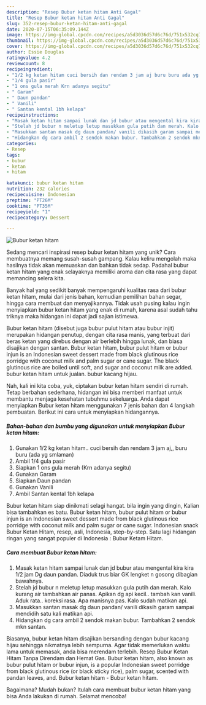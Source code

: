 ```yaml
---
description: "Resep Bubur ketan hitam Anti Gagal"
title: "Resep Bubur ketan hitam Anti Gagal"
slug: 352-resep-bubur-ketan-hitam-anti-gagal
date: 2020-07-15T06:35:09.144Z
image: https://img-global.cpcdn.com/recipes/a5d3036d57d6c76d/751x532cq70/bubur-ketan-hitam-foto-resep-utama.jpg
thumbnail: https://img-global.cpcdn.com/recipes/a5d3036d57d6c76d/751x532cq70/bubur-ketan-hitam-foto-resep-utama.jpg
cover: https://img-global.cpcdn.com/recipes/a5d3036d57d6c76d/751x532cq70/bubur-ketan-hitam-foto-resep-utama.jpg
author: Essie Douglas
ratingvalue: 4.2
reviewcount: 8
recipeingredient:
- "1/2 kg ketan hitam cuci bersih dan rendam 3 jam aj buru buru ada yg smlaman"
- "1/4 gula pasir"
- "1 ons gula merah Krn adanya segitu"
- " Garam"
- " Daun pandan"
- " Vanili"
- " Santan kental 1bh kelapa"
recipeinstructions:
- "Masak ketan hitam sampai lunak dan jd bubur atau mengental kira kira 1/2 jam Dg daun pandan. Diaduk trus biar GK lengket n gosong dibagian bawahnya."
- "Stelah jd bubur n meletup letup masukkan gula putih dan merah. Kalo kurang air tambahkan air panas. Apikan dg api kecil.. tambah kan vanili. Aduk rata.. koreksi rasa. Apa manisnya pas. Kalo sudah matikan api."
- "Masukkan santan masak dg daun pandan/ vanili dikasih garam sampai mendidih satu kali matikan api."
- "Hidangkan dg cara ambil 2 sendok makan bubur. Tambahkan 2 sendok mkn santan."
categories:
- Resep
tags:
- bubur
- ketan
- hitam

katakunci: bubur ketan hitam 
nutrition: 232 calories
recipecuisine: Indonesian
preptime: "PT26M"
cooktime: "PT35M"
recipeyield: "1"
recipecategory: Dessert

---
```



![Bubur ketan hitam](https://img-global.cpcdn.com/recipes/a5d3036d57d6c76d/751x532cq70/bubur-ketan-hitam-foto-resep-utama.jpg)

Sedang mencari inspirasi resep bubur ketan hitam yang unik? Cara membuatnya memang susah-susah gampang. Kalau keliru mengolah maka hasilnya tidak akan memuaskan dan bahkan tidak sedap. Padahal bubur ketan hitam yang enak selayaknya memiliki aroma dan cita rasa yang dapat memancing selera kita.

Banyak hal yang sedikit banyak mempengaruhi kualitas rasa dari bubur ketan hitam, mulai dari jenis bahan, kemudian pemilihan bahan segar, hingga cara membuat dan menyajikannya. Tidak usah pusing kalau ingin menyiapkan bubur ketan hitam yang enak di rumah, karena asal sudah tahu triknya maka hidangan ini dapat jadi sajian istimewa.

Bubur ketan hitam (disebut juga bubur pulut hitam atau bubur injit) merupakan hidangan penutup, dengan cita rasa manis, yang terbuat dari beras ketan yang direbus dengan air berlebih hingga lunak, dan biasa disajikan dengan santan. Bubur ketan hitam, bubur pulut hitam or bubur injun is an Indonesian sweet dessert made from black glutinous rice porridge with coconut milk and palm sugar or cane sugar. The black glutinous rice are boiled until soft, and sugar and coconut milk are added. bubur ketan hitam untuk jualan. bubur kacang hijau.


Nah, kali ini kita coba, yuk, ciptakan bubur ketan hitam sendiri di rumah. Tetap berbahan sederhana, hidangan ini bisa memberi manfaat untuk membantu menjaga kesehatan tubuhmu sekeluarga. Anda dapat menyiapkan Bubur ketan hitam menggunakan 7 jenis bahan dan 4 langkah pembuatan. Berikut ini cara untuk menyiapkan hidangannya.

<!--inarticleads1-->

##### Bahan-bahan dan bumbu yang digunakan untuk menyiapkan Bubur ketan hitam:

1. Gunakan 1/2 kg ketan hitam.. cuci bersih dan rendam 3 jam aj,, buru buru (ada yg smlaman)
1. Ambil 1/4 gula pasir
1. Siapkan 1 ons gula merah (Krn adanya segitu)
1. Gunakan  Garam
1. Siapkan  Daun pandan
1. Gunakan  Vanili
1. Ambil  Santan kental 1bh kelapa


Bubur ketan hitam siap dinikmati selagi hangat. bila ingin yang dingin, Kalian bisa tambahkan es batu. Bubur ketan hitam, bubur pulut hitam or bubur injun is an Indonesian sweet dessert made from black glutinous rice porridge with coconut milk and palm sugar or cane sugar. Indonesian snack Bubur Ketan Hitam, resep, asli, Indonesia, step-by-step. Satu lagi hidangan ringan yang sangat populer di Indonesia : Bubur Ketam Hitam. 

<!--inarticleads2-->

##### Cara membuat Bubur ketan hitam:

1. Masak ketan hitam sampai lunak dan jd bubur atau mengental kira kira 1/2 jam Dg daun pandan. Diaduk trus biar GK lengket n gosong dibagian bawahnya.
1. Stelah jd bubur n meletup letup masukkan gula putih dan merah. Kalo kurang air tambahkan air panas. Apikan dg api kecil.. tambah kan vanili. Aduk rata.. koreksi rasa. Apa manisnya pas. Kalo sudah matikan api.
1. Masukkan santan masak dg daun pandan/ vanili dikasih garam sampai mendidih satu kali matikan api.
1. Hidangkan dg cara ambil 2 sendok makan bubur. Tambahkan 2 sendok mkn santan.


Biasanya, bubur ketan hitam disajikan bersanding dengan bubur kacang hijau sehingga nikmatnya lebih sempurna. Agar tidak memerlukan waktu lama untuk memasak, anda bisa merendam terlebih. Resep Bubur Ketan Hitam Tanpa Direndam dan Hemat Gas. Bubur ketan hitam, also known as bubur pulut hitam or bubur injun, is a popular Indonesian sweet porridge from black glutinous rice (or black sticky rice), palm sugar, scented with pandan leaves, and. Bubur ketan hitam - Bubur ketan hitam. 

Bagaimana? Mudah bukan? Itulah cara membuat bubur ketan hitam yang bisa Anda lakukan di rumah. Selamat mencoba!
